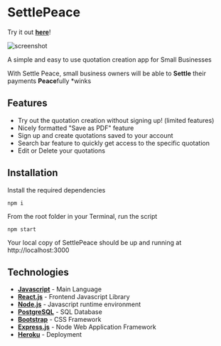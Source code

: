 # SettlePeace

Try it out **[here](https://settle-peace.herokuapp.com)**!

![screenshot](readme_mats/Screenshot.png)

A simple and easy to use quotation creation app for Small Businesses

With Settle Peace, small business owners will be able to **Settle** their payments **Peace**fully *winks

## Features

- Try out the quotation creation without signing up! (limited features)
- Nicely formatted "Save as PDF" feature
- Sign up and create quotations saved to your account
- Search bar feature to quickly get access to the specific quotation
- Edit or Delete your quotations

## Installation

Install the required dependencies

```
npm i
```

From the root folder in your Terminal, run the script

```
npm start
```

Your local copy of SettlePeace should be up and running at http://localhost:3000

## Technologies

- **[Javascript](https://developer.mozilla.org/en-US/docs/Web/JavaScript)** - Main Language
- **[React.js](https://reactjs.org/)** - Frontend Javascript Library
- **[Node.js](https://nodejs.org/en/)** - Javascript runtime environment
- **[PostgreSQL](https://www.postgresql.org/)** - SQL Database
- **[Bootstrap](https://getbootstrap.com/)** - CSS Framework
- **[Express.js](https://expressjs.com/)** - Node Web Application Framework
- **[Heroku](https://heroku.com)** - Deployment

